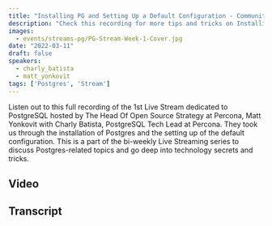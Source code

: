 ```yaml
---
title: "Installing PG and Setting Up a Default Configuration - Community PostgreSQL Live Stream & Chat - March 11th"
description: "Check this recording for more tips and tricks on Installing PostgreSQL and setting up a default configuration with Matt Yonkovit and Charly Batista"
images:
  - events/streams-pg/PG-Stream-Week-1-Cover.jpg
date: "2022-03-11"
draft: false
speakers:
  - charly_batista
  - matt_yonkovit
tags: ['Postgres', 'Stream']
---
```


Listen out to this full recording of the 1st Live Stream dedicated to PostgreSQL hosted by The Head Of Open Source Strategy at Percona, Matt Yonkovit with Charly Batista, PostgreSQL Tech Lead at Percona. They took us through the installation of Postgres and the setting up of the default configuration.
This is a part of the bi-weekly Live Streaming series to discuss Postgres-related topics and go deep into technology secrets and tricks.

## Video

## Transcript
